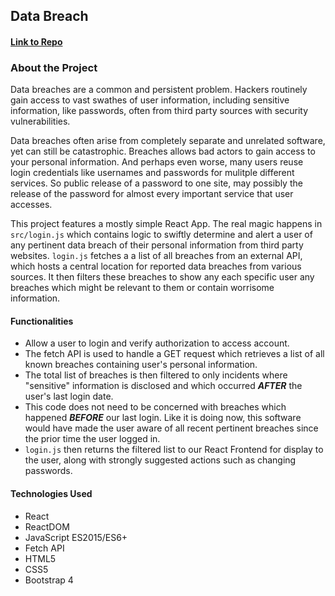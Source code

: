 ## Data Breach

#### [Link to Repo](https://github.com/Arathurs/Breach.git/)  

### About the Project

Data breaches are a common and persistent problem. Hackers routinely gain access to vast swathes of user information, including sensitive information, like passwords, often from third party sources with security vulnerabilities.

Data breaches often arise from completely separate and unrelated software, yet can still be catastrophic. Breaches allows bad actors to gain access to your personal information. And perhaps even worse, many users reuse login credentials like usernames and passwords for mulitple different services. So public release of a password to one site, may possibly the release of the password for almost every important service that user accesses.

This project features a mostly simple React App. The real magic happens in `src/login.js` which contains logic to swiftly determine and alert a user of any pertinent data breach of their personal information from third party websites. `login.js` fetches a a list of all breaches from an external API, which hosts a central location for reported data breaches from various sources. It then filters these breaches to show any each specific user any breaches which might be relevant to them or contain worrisome information.

#### Functionalities

  - Allow a user to login and verify authorization to access account.
  - The fetch API is used to handle a GET request which retrieves a list of all known breaches containing user's personal information.
  - The total list of breaches is then filtered to only incidents where "sensitive" information is disclosed and which occurred ***AFTER*** the user's last login date.
  - This code does not need to be concerned with breaches which happened ***BEFORE*** our last login. Like it is doing now, this software would have made the user aware of all recent pertinent breaches since the prior time the user logged in.
  - `login.js` then returns the filtered list to our React Frontend for display to the user, along with strongly suggested actions such as changing passwords.


#### Technologies Used
- React
- ReactDOM
- JavaScript ES2015/ES6+
- Fetch API
- HTML5
- CSS5
- Bootstrap 4
